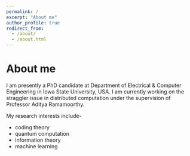 ```yaml
---
permalink: /
excerpt: "About me"
author_profile: true
redirect_from: 
  - /about/
  - /about.html
---
```


About me
======

I am presently a PhD candidate at Department of Electrical & Computer Engineering in Iowa State University, USA. I am currently working on the straggler issue in distributed computation under the supervision of Professor Aditya Ramamoorthy. 

My research interests include-
  * coding theory
  * quantum computation 
  * information theory 
  * machine learning
